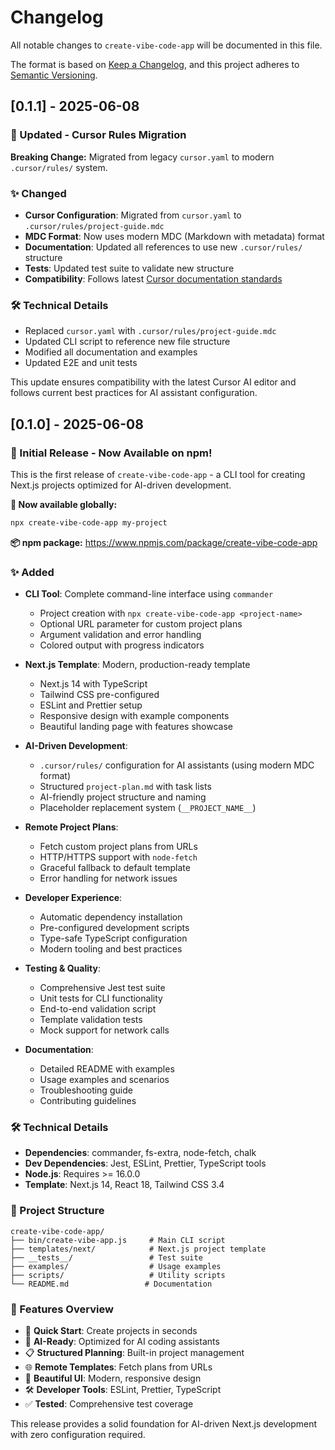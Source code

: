 # Changelog

All notable changes to `create-vibe-code-app` will be documented in this file.

The format is based on [Keep a Changelog](https://keepachangelog.com/en/1.0.0/),
and this project adheres to [Semantic Versioning](https://semver.org/spec/v2.0.0.html).

## [0.1.1] - 2025-06-08

### 🔧 Updated - Cursor Rules Migration

**Breaking Change:** Migrated from legacy `cursor.yaml` to modern `.cursor/rules/` system.

### ✨ Changed
- **Cursor Configuration**: Migrated from `cursor.yaml` to `.cursor/rules/project-guide.mdc`
- **MDC Format**: Now uses modern MDC (Markdown with metadata) format
- **Documentation**: Updated all references to use new `.cursor/rules/` structure
- **Tests**: Updated test suite to validate new structure
- **Compatibility**: Follows latest [Cursor documentation standards](https://docs.cursor.com/context/rules)

### 🛠️ Technical Details
- Replaced `cursor.yaml` with `.cursor/rules/project-guide.mdc`
- Updated CLI script to reference new file structure
- Modified all documentation and examples
- Updated E2E and unit tests

This update ensures compatibility with the latest Cursor AI editor and follows current best practices for AI assistant configuration.

## [0.1.0] - 2025-06-08

### 🎉 Initial Release - Now Available on npm!

This is the first release of `create-vibe-code-app` - a CLI tool for creating Next.js projects optimized for AI-driven development.

**🚀 Now available globally:**
```bash
npx create-vibe-code-app my-project
```

**📦 npm package:** https://www.npmjs.com/package/create-vibe-code-app

### ✨ Added
- **CLI Tool**: Complete command-line interface using `commander`
  - Project creation with `npx create-vibe-code-app <project-name>`
  - Optional URL parameter for custom project plans
  - Argument validation and error handling
  - Colored output with progress indicators

- **Next.js Template**: Modern, production-ready template
  - Next.js 14 with TypeScript
  - Tailwind CSS pre-configured
  - ESLint and Prettier setup
  - Responsive design with example components
  - Beautiful landing page with features showcase

- **AI-Driven Development**: 
  - `.cursor/rules/` configuration for AI assistants (using modern MDC format)
  - Structured `project-plan.md` with task lists
  - AI-friendly project structure and naming
  - Placeholder replacement system (`__PROJECT_NAME__`)

- **Remote Project Plans**:
  - Fetch custom project plans from URLs
  - HTTP/HTTPS support with `node-fetch`
  - Graceful fallback to default template
  - Error handling for network issues

- **Developer Experience**:
  - Automatic dependency installation
  - Pre-configured development scripts
  - Type-safe TypeScript configuration
  - Modern tooling and best practices

- **Testing & Quality**:
  - Comprehensive Jest test suite
  - Unit tests for CLI functionality
  - End-to-end validation script
  - Template validation tests
  - Mock support for network calls

- **Documentation**:
  - Detailed README with examples
  - Usage examples and scenarios
  - Troubleshooting guide
  - Contributing guidelines

### 🛠️ Technical Details
- **Dependencies**: commander, fs-extra, node-fetch, chalk
- **Dev Dependencies**: Jest, ESLint, Prettier, TypeScript tools
- **Node.js**: Requires >= 16.0.0
- **Template**: Next.js 14, React 18, Tailwind CSS 3.4

### 📁 Project Structure
```
create-vibe-code-app/
├── bin/create-vibe-app.js     # Main CLI script
├── templates/next/            # Next.js project template
├── __tests__/                 # Test suite
├── examples/                  # Usage examples
├── scripts/                   # Utility scripts
└── README.md                 # Documentation
```

### 🎯 Features Overview
- 🚀 **Quick Start**: Create projects in seconds
- 🤖 **AI-Ready**: Optimized for AI coding assistants
- 📋 **Structured Planning**: Built-in project management
- 🌐 **Remote Templates**: Fetch plans from URLs
- 💅 **Beautiful UI**: Modern, responsive design
- 🛠️ **Developer Tools**: ESLint, Prettier, TypeScript
- ✅ **Tested**: Comprehensive test coverage

This release provides a solid foundation for AI-driven Next.js development with zero configuration required. 